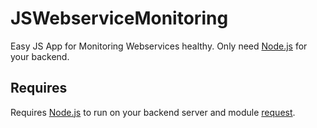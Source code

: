 # JSWebserviceMonitoring
Easy JS App for Monitoring Webservices healthy. Only need [Node.js](https://nodejs.org/) for your backend.

## Requires
Requires [Node.js](https://nodejs.org/) to run on your backend server and module [request](https://www.npmjs.com/package/request).
